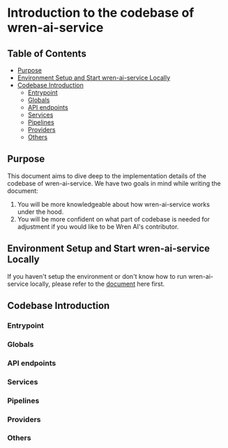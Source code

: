 # Introduction to the codebase of wren-ai-service

## Table of Contents

- [Purpose](#purpose)
- [Environment Setup and Start wren-ai-service Locally](#environment-setup-and-start-wren-ai-service-locally)
- [Codebase Introduction](#codebase-introduction)
    - [Entrypoint](#entrypoint)
    - [Globals](#globals)
    - [API endpoints](#api-endpoints)
    - [Services](#services)
    - [Pipelines](#pipelines)
    - [Providers](#providers)
    - [Others](#others)

## Purpose

This document aims to dive deep to the implementation details of the codebase of wren-ai-service. We have two goals in mind while writing the document:
1. You will be more knowledgeable about how wren-ai-service works under the hood.
2. You will be more confident on what part of codebase is needed for adjustment if you would like to be Wren AI's contributor.

## Environment Setup and Start wren-ai-service Locally

If you haven't setup the environment or don't know how to run wren-ai-service locally, please refer to the [document](../README.md#setup-for-local-development) here first.

## Codebase Introduction

### Entrypoint

### Globals

### API endpoints

### Services

### Pipelines

### Providers

### Others

